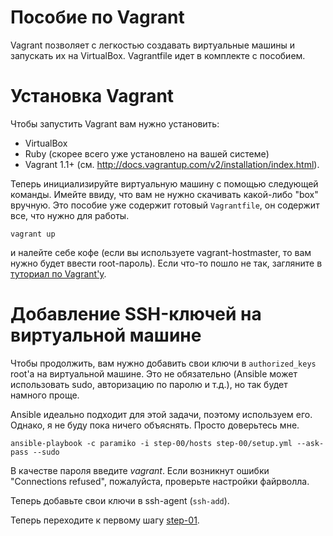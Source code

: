Пособие по Vagrant
================

Vagrant позволяет с легкостью создавать виртуальные машины и запускать их на VirtualBox. Vagrantfile идет в комплекте с пособием. 

# Установка Vagrant

Чтобы запустить Vagrant вам нужно установить:

- VirtualBox
- Ruby (скорее всего уже установлено на вашей системе)
- Vagrant 1.1+ (см.
  http://docs.vagrantup.com/v2/installation/index.html).
  
Теперь инициализируйте виртуальную машину с помощью следующей команды. Имейте ввиду, что вам не нужно скачивать какой-либо "box" вручную. Это пособие уже содержит готовый `Vagrantfile`, он содержит все, что нужно для работы.

`vagrant up`

и налейте себе кофе (если вы используете vagrant-hostmaster, то вам нужно будет ввести root-пароль). Если что-то пошло не так, загляните в [туториал по Vagrant'у](http://docs.vagrantup.com/v2/getting-started/index.html).

# Добавление SSH-ключей на виртуальной машине

Чтобы продолжить, вам нужно добавить свои ключи в `authorized_keys` root'а на виртуальной машине. Это не обязательно (Ansible может использовать sudo, авторизацию по паролю и т.д.), но так будет намного проще.

Ansible идеально подходит для этой задачи, поэтому используем его. Однако, я не буду пока ничего объяснять. Просто доверьтесь мне.

    ansible-playbook -c paramiko -i step-00/hosts step-00/setup.yml --ask-pass --sudo

В качестве пароля введите _vagrant_. Если возникнут ошибки "Connections refused", пожалуйста, проверьте настройки файрволла.

Теперь добавьте свои ключи в ssh-agent (`ssh-add`). 

Теперь переходите к первому шагу [step-01](https://github.com/freetonik/ansible-tuto-rus/tree/master/step-01).

